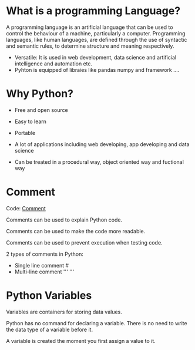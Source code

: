 # **What is a programming Language?**
A programming language is an artificial language that can be used to control the behaviour of a machine, particularly a computer. Programming languages, like human languages, are defined through the use of syntactic and semantic rules, to determine structure and meaning respectively.

- Versatile:
It is used in web development, data science and artificial intelligence and automation etc.
- Pyhton is equipped of libraies like pandas numpy and framework ....

# Why Python?


*   Free and open source
*   Easy to learn


*   Portable
*   A lot of applications including web developing, app developing and data science


*   Can be treated in a procedural way, object oriented way and fuctional way

# **Comment**
Code: [Comment](https://github.com/safwaahmad/Python-Programming-Language/blob/main/01_comments.py)

Comments can be used to explain Python code.

Comments can be used to make the code more readable.

Comments can be used to prevent execution when testing code.


2 types of comments in Python:


*   Single line comment #
*   Multi-line comment '''  '''

# **Python Variables**
Variables are containers for storing data values.

Python has no command for declaring a variable. There is no need to write the data type of a variable before it.

A variable is created the moment you first assign a value to it.
